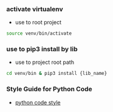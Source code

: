 
### activate virtualenv 

* use to root project

```bash
source venv/bin/activate
```

### use to pip3 install by lib 

* use to project root path

```bash
cd venv/bin & pip3 install {lib_name}
```

### Style Guide for Python Code 

* [python code style](https://peps.python.org/pep-0008/)
